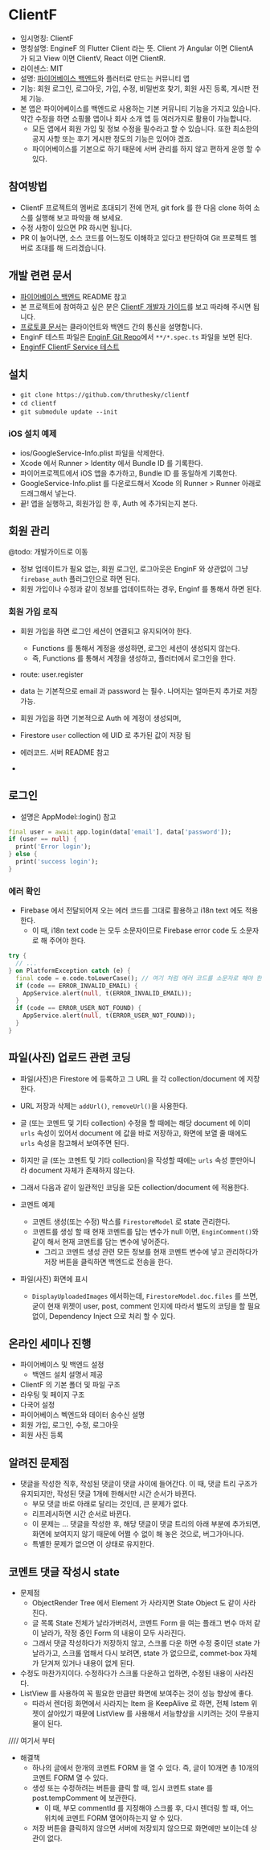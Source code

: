 # ClientF

* 임시명칭: ClientF
* 명칭설명: EngineF 의 Flutter Client 라는 뜻. Client 가 Angular 이면 ClientA 가 되고 View 이면 ClientV, React 이면 ClientR.
* 라이센스: MIT
* 설명: [파이어베이스 백엔드](https://github.com/thruthesky/enginf)와 플러터로 만드는 커뮤니티 앱
* 기능: 회원 로그인, 로그아웃, 가입, 수정, 비밀번호 찾기, 회원 사진 등록, 게시판 전체 기능.
* 본 앱은 파이어베이스를 백엔드로 사용하는 기본 커뮤니티 기능을 가지고 있습니다. 약간 수정을 하면 쇼핑몰 앱이나 회사 소개 앱 등 여러가지로 활용이 가능합니다.
  * 모든 앱에서 회원 가입 및 정보 수정을 필수라고 할 수 있습니다. 또한 최소한의 공지 사항 또는 후기 게시판 정도의 기능은 있어야 겠죠.
  * 파이어베이스를 기본으로 하기 때문에 서버 관리를 하지 않고 편하게 운영 할 수 있다.

## 참여방법

* ClientF 프로젝트의 멤버로 초대되기 전에 먼저, git fork 를 한 다음 clone 하여 소스를 실행해 보고 파악을 해 보세요.
* 수정 사항이 있으면 PR 하시면 됩니다.
* PR 이 늘어나면, 소스 코드를 어느정도 이해하고 있다고 판단하여 Git 프로젝트 멤버로 초대를 해 드리겠습니다.

## 개발 련련 문서

* [파이어베이스 백엔드](https://github.com/thruthesky/enginf) README 참고
* 본 프로젝트에 참여하고 싶은 분은 [ClientF 개발자 가이드](https://github.com/thruthesky/clientf/blob/master/docs/DeveloperGuideLine.md)를 보고 따라해 주시면 됩니다.
* [프로토콜 문서](https://github.com/thruthesky/clientf/blob/master/docs/Protocols.md)는 클라이언트와 백엔드 간의 통신을 설명합니다.
* EnginF 테스트 파일은 [EnginF Git Repo](https://github.com/thruthesky/enginf)에서 `**/*.spec.ts` 파일을 보면 된다.
* [EnginfF ClientF Service 테스트](https://github.com/thruthesky/enginf_clientf_service/tree/master/test)

## 설치

* `git clone https://github.com/thruthesky/clientf`
* `cd clientf`
* `git submodule update --init`

### iOS 설치 예제

* ios/GoogleService-Info.plist 파일을 삭제한다.
* Xcode 에서 Runner > Identity 에서 Bundle ID 를 기록한다.
* 파이어프로젝트에서 iOS 앱을 추가하고, Bundle ID 를 동일하게 기록한다.
* GoogleService-Info.plist 를 다운로드해서 Xcode 의 Runner > Runner 아래로 드래그해서 넣는다.
* 끝! 앱을 실행하고, 회원가입 한 후, Auth 에 추가되는지 본다.




## 회원 관리

@todo: 개발가이드로 이동

* 정보 업데이트가 필요 없는, 회원 로그인, 로그아웃은 EnginF 와 상관없이 그냥 `firebase_auth` 플러그인으로 하면 된다.
* 회원 가입이나 수정과 같이 정보를 업데이트하는 경우, Enginf 를 통해서 하면 된다.



### 회원 가입 로직

* 회원 가입을 하면 로그인 세션이 연결되고 유지되어야 한다.
  * Functions 를 통해서 계정을 생성하면, 로그인 세션이 생성되지 않는다.
  * 즉, Functions 를 통해서 계정을 생성하고, 플러터에서 로그인을 한다.

* route: user.register
* data 는 기본적으로 email 과 password 는 필수. 나머지는 얼마든지 추가로 저장 가능.
* 회원 가입을 하면 기본적으로 Auth 에 계정이 생성되며,
* Firestore `user` collection 에 UID 로 추가된 값이 저장 됨


* 에러코드. 서버 README 참고
* 
<!-- 
코드 | 설명
--- | ---
input-data-is-not-provided | 회원 가입 정보를 전달하지 않은 경우
email-is-not-provided | 이메일 주소를 입력하지 않은 경우
password-is-not-provided | 비밀번호를 입력하지 않은 경우
auth/email-already-exists | 동일한 메일 주소가 이미 가입되어져 있는 경우 -->

## 로그인

* 설명은 AppModel::login() 참고

``` dart
final user = await app.login(data['email'], data['password']);
if (user == null) {
  print('Error login');
} else {
  print('success login');
}
```



### 에러 확인

* Firebase 에서 전달되어져 오는 에러 코드를 그대로 활용하고 i18n text 에도 적용한다.
  * 이 때, i18n text code 는 모두 소문자이므로 Firebase error code 도 소문자로 해 주어야 한다.

``` dart
try {
  // ...
} on PlatformException catch (e) {
  final code = e.code.toLowerCase(); // 여기 처럼 에러 코드를 소문자로 해야 한다. 이것은 언어 번역에서 사용되기 때문이다.
  if (code == ERROR_INVALID_EMAIL) {
    AppService.alert(null, t(ERROR_INVALID_EMAIL));
  }
  if (code == ERROR_USER_NOT_FOUND) {
    AppService.alert(null, t(ERROR_USER_NOT_FOUND));
  }
} 
```


## 파일(사진) 업로드 관련 코딩

* 파일(사진)은 Firestore 에 등록하고 그 URL 을 각 collection/document 에 저장한다.
* URL 저장과 삭제는 `addUrl()`, `removeUrl()`을 사용한다.
* 글 (또는 코멘트 및 기타 collection) 수정을 할 때에는 해당 document 에 이미 `urls` 속성이 있어서 document 에 값을 바로 저장하고, 화면에 보열 줄 때에도 `urls` 속성을 참고해서 보여주면 된다.
* 하지만 글 (또는 코멘트 및 기타 collection)을 작성할 때에는 `urls` 속성 뿐만아니라 document 자체가 존재하지 않는다.
* 그래서 다음과 같이 일관적인 코딩을 모든 collection/document 에 적용한다.

* 코멘트 예제
  * 코멘트 생성(또는 수정) 박스를 `FirestoreModel` 로 state 관리한다.
  * 코멘트를 생성 할 때 현재 코멘트를 담는 변수가 null 이면, `EnginComment()`와 같이 해서 현재 코멘트를 담는 변수에 넣어준다.
    * 그리고 코멘트 생성 관련 모든 정보를 현재 코멘트 변수에 넣고 관리하다가 저장 버튼을 클릭하면 백엔드로 전송을 한다.

* 파일(사진) 화면에 표시
  * `DisplayUploadedImages` 에서하는데, `FirestoreModel.doc.files` 를 쓰면, 굳이 현재 위젯이 user, post, comment 인지에 따라서 별도의 코딩을 할 필요 없이, Dependency Inject 으로 처리 할 수 있다.
  



## 온라인 세미나 진행

* 파이어베이스 및 백엔드 설정
  * 백엔드 설치 설명서 제공
* ClientF 의 기본 폴더 및 파일 구조
* 라우팅 및 페이지 구조
* 다국어 설정
* 파이어베이스 벡엔드와 데이터 송수신 설명
* 회원 가입, 로그인, 수정, 로그아웃
* 회원 사진 등록




## 알려진 문제점

* 댓글을 작성한 직후, 작성된 댓글이 댓글 사이에 들어간다. 이 때, 댓글 트리 구조가 유지되지만, 작성된 댓글 1개에 한해서만 시간 순서가 바뀐다. 
  * 부모 댓글 바로 아래로 달리는 것인데, 큰 문제가 없다.
  * 리프레시하면 시간 순서로 바뀐다.
  * 이 문제는 ... 댓글을 작성한 후, 해당 댓글이 댓글 트리의 아래 부분에 추가되면, 화면에 보여지지 않기 때문에 어쩔 수 없이 해 놓은 것으로, 버그가아니다.
  * 특별한 문제가 없으면 이 상태로 유지한다.



## 코멘트 댓글 작성시 state


* 문제점
  * ObjectRender Tree 에서 Element 가 사라지면 State Object 도 같이 사라진다.
  * 글 목록 State 전체가 날라가버려서, 코멘트 Form 을 여는 플래그 변수 마저 같이 날라가, 작정 중인 Form 의 내용이 모두 사라진다.
  * 그래서 댓글 작성하다가 저장하지 않고, 스크롤 다운 하면 수정 중이던 state 가 날라가고, 스크롤 업해서 다시 보려면, state 가 없으므로, commet-box 자체가 닫겨져 있거나 내용이 없게 된다.
* 수정도 마찬가지이다. 수정하다가 스크롤 다운하고 업하면, 수정된 내용이 사라진다.
* ListView 를 사용하여 꼭 필요한 만큼만 화면에 보여주는 것이 성능 향상에 좋다.
  * 따라서 렌더링 화면에서 사라지는 Item 을 KeepAlive 로 하면, 전체 Istem 위젯이 살아있기 때문에 ListView 를 사용해서 서능향상을 시키려는 것이 무용지물이 된다.

 //// 여기서 부터
* 해결책
  * 하나의 글에서 한개의 코멘트 FORM 을 열 수 있다. 즉, 글이 10개면 총 10개의 코멘트 FORM 열 수 있다.
  * 생성 또는 수정하려는 버튼을 클릭 할 때, 임시 코멘트 state 를 post.tempComment 에 보관한다.
    * 이 때, 부모 commentId 를 지정해야 스크롤 후, 다시 렌더링 할 때, 어느 위치에 코멘트 FORM 열어야하는지 알 수 있다.
  * 저장 버튼을 클릭하지 않으면 서버에 저장되지 않으므로 화면에만 보이는데 상관이 없다.

